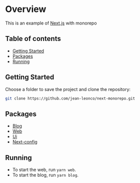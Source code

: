 # Overview

This is an example of [Next.js](https://nextjs.org/docs/getting-started) with monorepo

## Table of contents

- [Getting Started](#getting-started)
- [Packages](#packages)
- [Running](#running)

## Getting Started

Choose a folder to save the project and clone the repository:

```sh
git clone https://github.com/jean-leonco/next-monorepo.git
```

## Packages

- [Blog](packages/blog/README.md)
- [Web](packages/web/README.md)
- [Ui](packages/ui/README.md)
- [Next-config](packages/next-config/README.md)

## Running

- To start the web, run `yarn web`.
- To start the blog, run `yarn blog`.
